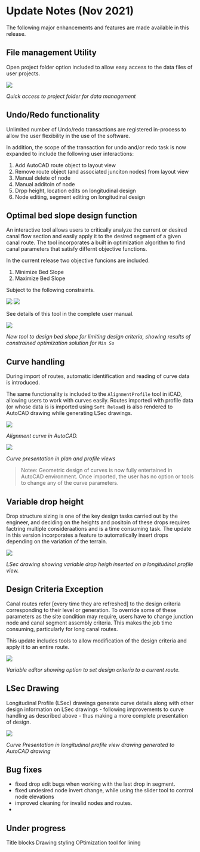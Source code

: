 # Update Notes (Nov 2021)



The following major enhancements and features are made available in this release.

## File management Utility

Open project folder option included to allow easy access to the data files of user projects.



![](C:\Users\Dell\AppData\Roaming\marktext\images\2021-11-04-17-27-08-image.png)

*Quick access to project folder for data management*



## Undo/Redo functionality

Unlimited number of Undo/redo transactions are registered in-process to allow the user flexibility in the use of the software.

In addition, the scope of the transaction for undo and/or redo task is now expanded to include the following user interactions:

1. Add AutoCAD route object to layout view
2. Remove route object (and associated junciton nodes) from layout view
3. Manual delete of node
4. Manual additoin of node
5. Drpp height, location edits on longitudinal design
6. Node editing, segment editing on longitudinal design

## Optimal bed slope design function

An interactive tool allows users to critically analyze the current or desired canal flow section and easily apply it to the desired segment of a given canal route. The tool incorporates a built in optimization algorithm to find canal parameters that satisfy differnt objective functions. 

In the current release two objective funcions are included.

1. Minimize Bed Slope
2. Maximize Bed Slope

Subject to the following constraints.

<img src="https://render.githubusercontent.com/render/math?math=v_{min}<=v<=v_{max}">

<img src="https://render.githubusercontent.com/render/math?math=\Tau <= \Tau_{max}">

See details of this tool in the complete user manual.

![](C:\Users\Dell\AppData\Roaming\marktext\images\2021-11-04-17-23-29-image.png)

*New tool to design bed slope for limiting design criteria, showing results of constrained optimization solution for `Min So`*





## Curve handling

During import of routes, automatic identification and reading of curve data is introduced. 

The same functionality is included to the  `AlignmentProfile` tool in iCAD, allowing users to work with curves easily. Routes importedi with profile data (or whose data is is imported using `Soft Reload`) is also rendered to AutoCAD drawing while generating LSec drawings.

![](C:\Users\Dell\AppData\Roaming\marktext\images\2021-11-04-16-43-48-image.png)

*Alignment curve in AutoCAD.*



![](C:\Users\Dell\AppData\Roaming\marktext\images\2021-11-04-16-45-45-image.png)

*Curve presentation in plan and profile views*





> Notee: Geometric design of curves is now fully entertained in AutoCAD environment. Once imported, the user has no option or tools to change any of the curve parameters.





## Variable drop height

Drop structure sizing is one of the key design tasks carried out by the engineer, and deciding on the heights and positoin of these drops requires factring multiple consideraations and is a time consuming task. The update in this version incorporates a feature to automatically insert drops depending on the variation of the terrain.



![](C:\Users\Dell\AppData\Roaming\marktext\images\2021-11-04-17-15-10-image.png)

*LSec drawing showing variable drop heigh inserted on a longitudinal profile view.*

## Design Criteria Exception

Canal routes refer [every time they are refreshed] to the design criteria corresponding to their level or generation. To override some of these parameters as the site condition may require, users have to change junction node and canal segment assembly criteria. This makes the job time consuming, particularly for long canal routes.

This update includes tools to allow modification of the design criteria and apply it to an entire route.

![](C:\Users\Dell\AppData\Roaming\marktext\images\2021-11-04-17-17-07-image.png)

*Variable editor showing option to set design criteria to a current route.*



## LSec Drawing

Longitudinal Profile (LSec) drawings generate curve details along with other design information on LSec drawings  - following improvements to curve handling as described above - thus making a more complete presentation of design.



![](C:\Users\Dell\AppData\Roaming\marktext\images\2021-11-04-17-07-18-image.png)

*Curve Presentation in longitudinal profile view drawing generated to AutoCAD drawing*



## Bug fixes

- fixed drop edit bugs when working with the last drop in segment.
- fixed undesired node invert change, while using the slider tool to control node elevations
- improved cleaning for invalid nodes and routes.
- 

## Under progress

Title blocks
Drawing styling
OPtimization tool for lining 
